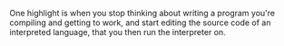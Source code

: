 


One highlight is when you stop thinking about writing a program
you're compiling and getting to work, and start editing the
source code of an interpreted language, that you then run the
interpreter on.